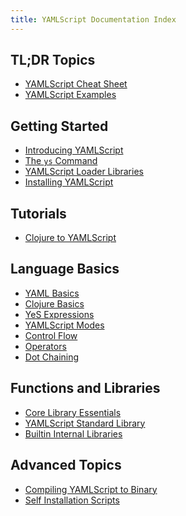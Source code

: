 ```yaml
---
title: YAMLScript Documentation Index
---
```



## TL;DR Topics

* [YAMLScript Cheat Sheet](/doc/cheat)
* [YAMLScript Examples](/doc/examples)


## Getting Started

<!--
* [Learn YAMLScript at Exercism.org]()
* [Learn YAMLScript in 15 Minutes](/doc/learn)
-->

* [Introducing YAMLScript](/doc/intro)
* [The `ys` Command](/doc/ys)
* [YAMLScript Loader Libraries](/doc/loaders)
* [Installing YAMLScript](/doc/install)


## Tutorials

* [Clojure to YAMLScript](/doc/clj-to-ys)


## Language Basics

* [YAML Basics](/doc/yaml)
* [Clojure Basics](/doc/clojure)
* [YeS Expressions](/doc/yes)
* [YAMLScript Modes](/doc/modes)
* [Control Flow](/doc/control)
* [Operators](/doc/operators)
* [Dot Chaining](/doc/chain)

<!--
* [Syntax Overview](/doc/syntax) - under construction
* [Variables and Functions](/doc/define)
* [Common Functions](/doc/common) - coming soon
* [Data Referencing](/doc/referencing) - coming soon
-->


## Functions and Libraries

* [Core Library Essentials](/doc/core)
* [YAMLScript Standard Library](/doc/ys-std)
* [Builtin Internal Libraries](/doc/ys-libs)

<!--
* [Using External Libraries](/doc/ext-libs) - coming soon
-->


## Advanced Topics

* [Compiling YAMLScript to Binary](/doc/binary)
* [Self Installation Scripts](/doc/run-ys)

<!--
* [Multi Doc Files](/doc/multi-doc) - coming soon
* [Macros](/doc/macros)
* [Schemas](/doc/schema)
* [Capabilities](/doc/capability)
-->
